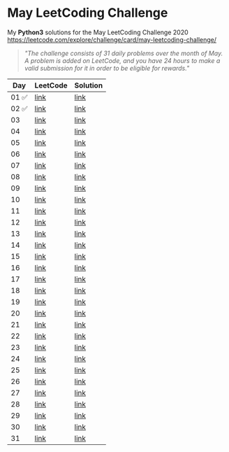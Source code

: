 # May LeetCoding Challenge
My **Python3** solutions for the May LeetCoding Challenge 2020  
https://leetcode.com/explore/challenge/card/may-leetcoding-challenge/  

> *"The challenge consists of 31 daily problems over the month of May. A problem is added on LeetCode, and you have 24 hours to make a valid submission for it in order to be eligible for rewards."*  


 Day  | LeetCode | Solution |
----- |----------| ---------|
01 ✅ | [link](https://leetcode.com/explore/challenge/card/may-leetcoding-challenge/534/week-1-may-1st-may-7th/3316/) | [link](https://github.com/vintonic/MayLeetCodingChallenge/blob/master/Challenges/firstbadversion.py)
02 ✅ | [link](https://leetcode.com/explore/featured/card/may-leetcoding-challenge/534/week-1-may-1st-may-7th/3317/) | [link](https://github.com/vintonic/MayLeetCodingChallenge/blob/master/Challenges/jewelsandstones.py)
03 | [link](#) | [link](#)
04 | [link](#) | [link](#)
05 | [link](#) | [link](#)
06 | [link](#) | [link](#)
07 | [link](#) | [link](#)
08 | [link](#) | [link](#)
09 | [link](#) | [link](#)
10 | [link](#) | [link](#)
11 | [link](#) | [link](#)
12 | [link](#) | [link](#)
13 | [link](#) | [link](#)
14 | [link](#) | [link](#)
15 | [link](#) | [link](#)
16 | [link](#) | [link](#)
17 | [link](#) | [link](#)
18 | [link](#) | [link](#)
19 | [link](#) | [link](#)
20 | [link](#) | [link](#)
21 | [link](#) | [link](#)
22 | [link](#) | [link](#)
23 | [link](#) | [link](#)
24 | [link](#) | [link](#)
25 | [link](#) | [link](#)
26 | [link](#) | [link](#)
27 | [link](#) | [link](#)
28 | [link](#) | [link](#)
29 | [link](#) | [link](#)
30 | [link](#) | [link](#)
31 | [link](#) | [link](#)
